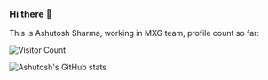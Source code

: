 ### Hi there 👋

This is Ashutosh Sharma, working in MXG team, profile count so far:


![Visitor Count](https://profile-counter.glitch.me/{ashutosh-buku}/count.svg)


![Ashutosh's GitHub stats](https://github-readme-stats.vercel.app/api?username=ashutosh-buku&show_icons=true&theme=dark)
